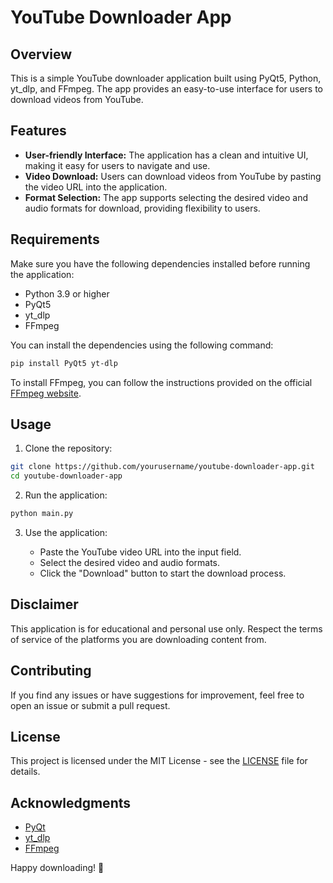 # YouTube Downloader App

## Overview
This is a simple YouTube downloader application built using PyQt5, Python, yt_dlp, and FFmpeg. The app provides an easy-to-use interface for users to download videos from YouTube.

## Features
- **User-friendly Interface:** The application has a clean and intuitive UI, making it easy for users to navigate and use.
- **Video Download:** Users can download videos from YouTube by pasting the video URL into the application.
- **Format Selection:** The app supports selecting the desired video and audio formats for download, providing flexibility to users.

## Requirements
Make sure you have the following dependencies installed before running the application:
- Python 3.9 or higher
- PyQt5
- yt_dlp
- FFmpeg

You can install the dependencies using the following command:

```bash
pip install PyQt5 yt-dlp
```

To install FFmpeg, you can follow the instructions provided on the official [FFmpeg website](https://ffmpeg.org/download.html).

## Usage
1. Clone the repository:

```bash
git clone https://github.com/yourusername/youtube-downloader-app.git
cd youtube-downloader-app
```

2. Run the application:

```bash
python main.py
```

3. Use the application:

   - Paste the YouTube video URL into the input field.
   - Select the desired video and audio formats.
   - Click the "Download" button to start the download process.

## Disclaimer

This application is for educational and personal use only. Respect the terms of service of the platforms you are downloading content from.

## Contributing

If you find any issues or have suggestions for improvement, feel free to open an issue or submit a pull request.

## License

This project is licensed under the MIT License - see the [LICENSE](LICENSE) file for details.

## Acknowledgments

- [PyQt](https://riverbankcomputing.com/software/pyqt/)
- [yt_dlp](https://github.com/yt-dlp/yt-dlp)
- [FFmpeg](https://ffmpeg.org/)

Happy downloading! 🎉

